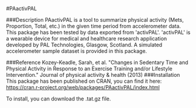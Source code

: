 #PAactivPAL

###Description
PAactivPAL is a tool to summarize physical activity (Mets, Proportion, Total, etc.) in the given time period from accelerometer data. This package has been tested by data exported from 'activPAL'. 'activPAL' is a wearable device for medical and healthcare research application developed by PAL Technologies, Glasgow, Scotland. A simulated accelerometer sample dataset is provided in this package.

###Reference
Kozey-Keadle, Sarah, et al. "Changes in Sedentary Time and Physical Activity in Response to an Exercise Training and/or Lifestyle Intervention." Journal of physical activity & health (2013)
###Installation
This package has been published on CRAN, you can find it here:
https://cran.r-project.org/web/packages/PAactivPAL/index.html

To install, you can download the .tat.gz file.
